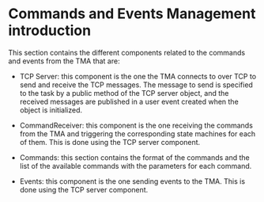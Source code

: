 # Commands and Events Management introduction

This section contains the different components related to the commands and
events from the TMA that are:

- TCP Server: this component is the one the TMA connects to over TCP to
 send and receive the TCP messages. The message to send is specified to the
 task by a public method of the TCP server object, and the received messages
 are published in a user event created when the object is initialized.

- CommandReceiver: this component is the one receiving the commands from the TMA and triggering the corresponding
state machines for each of them. This is done using the TCP server component.

- Commands: this section contains the format of the commands and the list of the available commands with the parameters
for each command.

- Events: this component is the one sending events to the TMA. This is done using the TCP server component.
